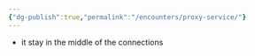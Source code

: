 ```yaml
---
{"dg-publish":true,"permalink":"/encounters/proxy-service/"}
---
```


- it stay in the middle of the connections
